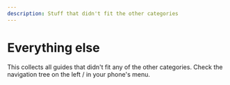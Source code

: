 ```yaml
---
description: Stuff that didn't fit the other categories
---
```


# Everything else

This collects all guides that didn't fit any of the other categories. Check the navigation tree on the left / in your phone's menu.

